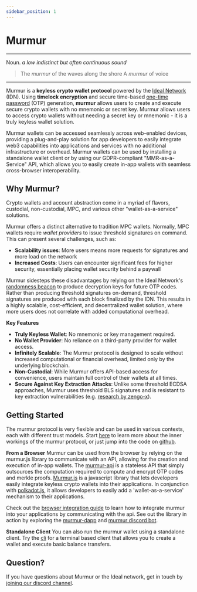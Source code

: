 ```yaml
---
sidebar_position: 1
---
```


# Murmur

---
Noun. *a low indistinct but often continuous sound*
> The *murmur* of the waves along the shore
> A *murmur* of voice

---

Murmur is a **keyless crypto wallet protocol** powered by the [Ideal Network](https://docs.idealabs.network) (IDN). Using **timelock encryption** and secure time-based [one-time password](https://www.techtarget.com/searchsecurity/definition/one-time-password-OTP) (OTP) generation, **murmur** allows users to create and execute secure crypto wallets with no mnemonic or secret key. Murmur allows users to access crypto wallets without needing a secret key or mnemonic - it is a truly keyless wallet solution.

Murmur wallets can be accessed seamlessly across web-enabled devices, providing a plug-and-play solution for app developers to easily integrate web3 capabilities into applications and services with no additional infrastructure or overhead. Murmur wallets can be used by installing a standalone wallet client or by using our GDPR-compliant "MMR-as-a-Service" API, which allows you to easily create in-app wallets with seamless cross-browser interoperability. 

## Why Murmur?

Crypto wallets and account abstraction come in a myriad of flavors, custodial, non-custodial, MPC, and various other "wallet-as-a-service" solutions. 

Murmur offers a distinct alternative to tradition MPC wallets. Normally, MPC wallets require *wallet providers* to issue threshold signatures on command. This can present several challenges, such as:

- **Scalability issues**: More users means more requests for signatures and more load on the network
- **Increased Costs**: Users can encounter significant fees for higher security, essentially placing wallet security behind a paywall

Murmur sidesteps these disadvantages by relying on the Ideal Network's [randomness beacon](https://docs.idealabs.network/docs/learn/etf-pfg) to produce decryption keys for future OTP codes. Rather than producing threshold signatures on-demand, threshold signatures are produced with each block finalized by the IDN. This results in a highly scalable, cost-efficient, and decentralized wallet solution, where more users does not correlate with added computational overhead.

**Key Features**
- **Truly Keyless Wallet**: No mnemonic or key management required.
- **No Wallet Provider**: No reliance on a third-party provider for wallet access.
- **Infinitely Scalable**: The Murmur protocol is designed to scale without increased computational or financial overhead, limited only by the underlying blockchain.
- **Non-Custodial**: While Murmur offers API-based access for convenience, users maintain full control of their wallets at all times.
- **Secure Against Key Extraction Attacks**: Unlike some threshold ECDSA approaches, Murmur uses threshold BLS signatures and is resistant to key extraction vulnerabilities (e.g. [research by zengo-x](https://eprint.iacr.org/2021/1621.pdf)).

<!-- 
| Attribute | Non-Custodial | Custodial | WaaS (e.g. [magic.link](magic.link)) | MPC | Murmur |
|-------------------|--|--|--|--|--|
| Scalability       | a|b|c|d|e|
| Permissibility    | a| b|c|d|e| -->

## Getting Started

The murmur protocol is very flexible and can be used in various contexts, each with different trust models. Start [here](./learn/protocol.md) to learn more about the inner workings of the murmur protocol, or just jump into the code on [github](https://github.com/ideal-lab5/murmur).

**From a Browser**
Murmur can be used from the browser by relying on the murmur.js library to communicate with an API, allowing for the creation and execution of in-app wallets. The [murmur-api](https://github.com/ideal-lab5/murmur-api) is a stateless API that simply outsources the computation required to compute and encrypt OTP codes and merkle proofs. [Murmur.js](https://github.com/ideal-lab5/murmur.js) is a javascript library that lets developers easily integrate keyless crypto wallets into their applications. In conjunction with [polkadot.js](https://polkadot.js.org/docs/api), it allows developers to easily add a 'wallet-as-a-service' mechanism to their applications. 

Check out the [browser integration guide](./quick_start/browser.md) to learn how to integrate murmur into your applications by communicating with the api. See out the library in action by exploring the [murmur-dapp](https://github.com/ideal-lab5/murmur-dapp/) and [murmur discord bot](https://github.com/ideal-lab5/murmur-api).

**Standalone Client**
You can also run the murmur wallet using a standalone client. Try the [cli](./quick_start/local.md) for a terminal based client that allows you to create a wallet and execute basic balance transfers.

## Question?

If you have questions about Murmur or the Ideal network, get in touch by [joining our discord channel](https://discord.gg/phZvQkzU2a).
